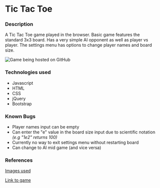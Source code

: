 # Tic Tac Toe

### Description
A Tic Tac Toe game played in the browser. Basic game features the standard 3x3 board. Has a very simple AI opponent as well as player vs player. The settings menu has options to change player names and board size.


![Game being hosted on GitHub](https://i.imgur.com/ZmaBrQl.png "Game being hosted on GitHub")

### Technologies used
* Javascript
* HTML
* CSS
* jQuery
* Bootstrap

### Known Bugs
* Player names input can be empty
* Can enter the "e" value in the board size input due to scientific notation *(e.g "1e2" returns 100)*
* Currently no way to exit settings menu without restarting board
* Can change to AI mid game (and vice versa)

### References
[Images used](https://banner2.kisspng.com/20180502/lyw/kisspng-tic-tac-toe-board-game-clip-art-prompt-vector-5ae9d4d478b2b7.0388248715252738124944.jpg)




[Link to game](https://lau01.github.io/tic-tac-toe/)
